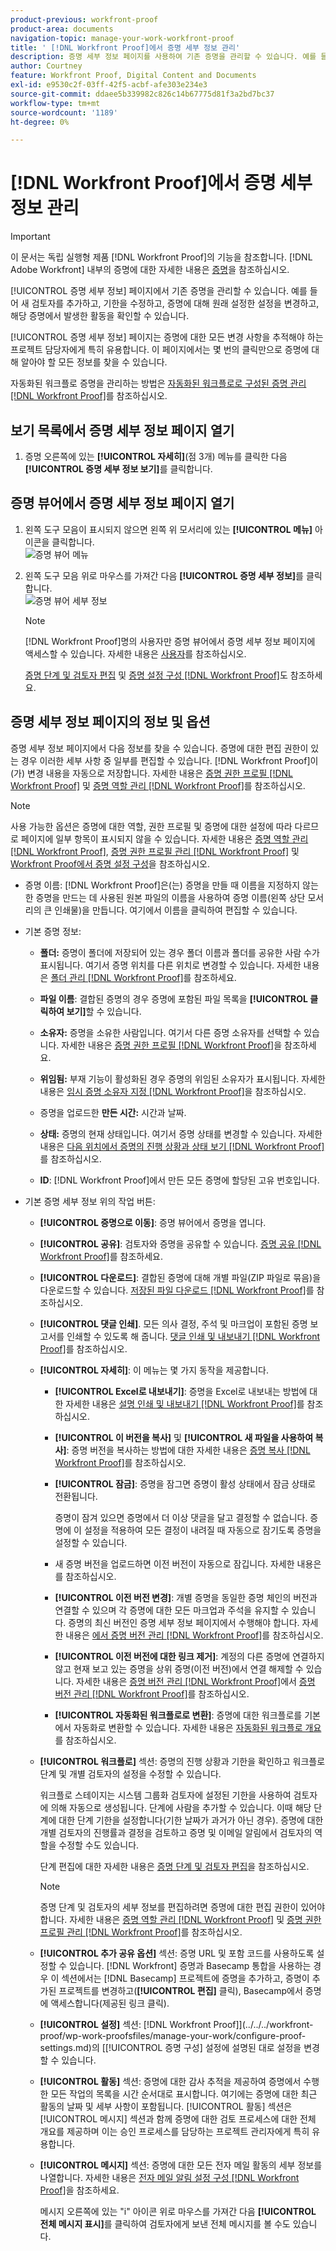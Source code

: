 ```yaml
---
product-previous: workfront-proof
product-area: documents
navigation-topic: manage-your-work-workfront-proof
title: ' [!DNL Workfront Proof]에서 증명 세부 정보 관리'
description: 증명 세부 정보 페이지를 사용하여 기존 증명을 관리할 수 있습니다. 예를 들어 새 검토자를 추가하고, 기한을 수정하고, 증명에 대해 원래 설정한 설정을 변경하고, 해당 증명에서 발생한 활동을 확인할 수 있습니다.
author: Courtney
feature: Workfront Proof, Digital Content and Documents
exl-id: e9530c2f-03ff-42f5-acbf-afe303e234e3
source-git-commit: ddaee5b339982c826c14b67775d81f3a2bd7bc37
workflow-type: tm+mt
source-wordcount: '1189'
ht-degree: 0%

---
```


# [!DNL Workfront Proof]에서 증명 세부 정보 관리

>[!IMPORTANT]
>
>이 문서는 독립 실행형 제품 [!DNL Workfront Proof]의 기능을 참조합니다. [!DNL Adobe Workfront] 내부의 증명에 대한 자세한 내용은 [증명](../../../review-and-approve-work/proofing/proofing.md)을 참조하십시오.

[!UICONTROL 증명 세부 정보] 페이지에서 기존 증명을 관리할 수 있습니다. 예를 들어 새 검토자를 추가하고, 기한을 수정하고, 증명에 대해 원래 설정한 설정을 변경하고, 해당 증명에서 발생한 활동을 확인할 수 있습니다.

[!UICONTROL 증명 세부 정보] 페이지는 증명에 대한 모든 변경 사항을 추적해야 하는 프로젝트 담당자에게 특히 유용합니다. 이 페이지에서는 몇 번의 클릭만으로 증명에 대해 알아야 할 모든 정보를 찾을 수 있습니다.

자동화된 워크플로 증명을 관리하는 방법은 [자동화된 워크플로로 구성된 증명 관리 [!DNL Workfront Proof]](../../../workfront-proof/wp-work-proofsfiles/automated-workflow/manage-proof-configured-auto-workflow.md)를 참조하십시오.

## 보기 목록에서 증명 세부 정보 페이지 열기

1. 증명 오른쪽에 있는 **[!UICONTROL 자세히]**(점 3개) 메뉴를 클릭한 다음 **[!UICONTROL 증명 세부 정보 보기]**&#x200B;를 클릭합니다.

## 증명 뷰어에서 증명 세부 정보 페이지 열기

1. 왼쪽 도구 모음이 표시되지 않으면 왼쪽 위 모서리에 있는 **[!UICONTROL 메뉴]** 아이콘을 클릭합니다.\
   ![증명 뷰어 메뉴](assets/menu-icon-in-proofing-viewer-350x188.png)

1. 왼쪽 도구 모음 위로 마우스를 가져간 다음 **[!UICONTROL 증명 세부 정보]**&#x200B;를 클릭합니다.\
   ![증명 뷰어 세부 정보](assets/proof-details-in-proofing-viewer-350x215.png)

   >[!NOTE]
   >
   >[!DNL Workfront Proof]명의 사용자만 증명 뷰어에서 증명 세부 정보 페이지에 액세스할 수 있습니다. 자세한 내용은 [사용자](https://support.workfront.com/hc/en-us/sections/115000911887-Users)를 참조하십시오.

   [증명 단계 및 검토자 편집](../../../review-and-approve-work/proofing/managing-proofs-within-workfront/edit-proof-stages-and-reviewers.md) 및 [증명 설정 구성 [!DNL Workfront Proof]](../../../workfront-proof/wp-work-proofsfiles/manage-your-work/configure-proof-settings.md)도 참조하세요.

## 증명 세부 정보 페이지의 정보 및 옵션

증명 세부 정보 페이지에서 다음 정보를 찾을 수 있습니다. 증명에 대한 편집 권한이 있는 경우 이러한 세부 사항 중 일부를 편집할 수 있습니다. [!DNL Workfront Proof]이(가) 변경 내용을 자동으로 저장합니다. 자세한 내용은 [증명 권한 프로필 [!DNL Workfront Proof]](../../../workfront-proof/wp-acct-admin/account-settings/proof-perm-profiles-in-wp.md) 및 [증명 역할 관리 [!DNL Workfront Proof]](../../../workfront-proof/wp-work-proofsfiles/share-proofs-and-files/manage-proof-roles.md)를 참조하십시오.

>[!NOTE]
>
>사용 가능한 옵션은 증명에 대한 역할, 권한 프로필 및 증명에 대한 설정에 따라 다르므로 페이지에 일부 항목이 표시되지 않을 수 있습니다. 자세한 내용은 [증명 역할 관리 [!DNL Workfront Proof]](../../../workfront-proof/wp-work-proofsfiles/share-proofs-and-files/manage-proof-roles.md), [증명 권한 프로필 관리 [!DNL Workfront Proof]](../../../workfront-proof/wp-acct-admin/account-settings/proof-perm-profiles-in-wp.md) 및 [Workfront Proof에서 증명 설정 구성](../../../workfront-proof/wp-work-proofsfiles/manage-your-work/configure-proof-settings.md)을 참조하십시오.

* 증명 이름: [!DNL Workfront Proof]은(는) 증명을 만들 때 이름을 지정하지 않는 한 증명을 만드는 데 사용된 원본 파일의 이름을 사용하여 증명 이름(왼쪽 상단 모서리의 큰 인쇄물)을 만듭니다. 여기에서 이름을 클릭하여 편집할 수 있습니다.
* 기본 증명 정보:

   * **폴더:** 증명이 폴더에 저장되어 있는 경우 폴더 이름과 폴더를 공유한 사람 수가 표시됩니다. 여기서 증명 위치를 다른 위치로 변경할 수 있습니다. 자세한 내용은 [폴더 관리 [!DNL Workfront Proof]](../../../workfront-proof/wp-work-proofsfiles/organize-your-work/manage-folders.md)를 참조하세요.

   * **파일 이름**: 결합된 증명의 경우 증명에 포함된 파일 목록을 **[!UICONTROL 클릭하여 보기]**&#x200B;할 수 있습니다.

   * **소유자:** 증명을 소유한 사람입니다. 여기서 다른 증명 소유자를 선택할 수 있습니다. 자세한 내용은 [증명 권한 프로필 [!DNL Workfront Proof]](../../../workfront-proof/wp-acct-admin/account-settings/proof-perm-profiles-in-wp.md)을 참조하세요.

   * **위임됨:** 부재 기능이 활성화된 경우 증명의 위임된 소유자가 표시됩니다. 자세한 내용은 [임시 증명 소유자 지정 [!DNL Workfront Proof]](../../../workfront-proof/wp-getstarted/personal-settings/designate-temp-proof-owners.md)을 참조하십시오.

   * 증명을 업로드한 **만든 시간:** 시간과 날짜.
   * **상태:** 증명의 현재 상태입니다. 여기서 증명 상태를 변경할 수 있습니다. 자세한 내용은 [다음 위치에서 증명의 진행 상황과 상태 보기 [!DNL Workfront Proof]](../../../workfront-proof/wp-work-proofsfiles/manage-your-work/view-progress-and-status-of-proof.md)를 참조하십시오.

   * **ID**: [!DNL Workfront Proof]에서 만든 모든 증명에 할당된 고유 번호입니다.

* 기본 증명 세부 정보 위의 작업 버튼:

   * **[!UICONTROL 증명으로 이동]**: 증명 뷰어에서 증명을 엽니다.
   * **[!UICONTROL 공유]**: 검토자와 증명을 공유할 수 있습니다. [증명 공유 [!DNL Workfront Proof]](../../../workfront-proof/wp-work-proofsfiles/share-proofs-and-files/share-proof.md)를 참조하세요.

   * **[!UICONTROL 다운로드]**: 결합된 증명에 대해 개별 파일(ZIP 파일로 묶음)을 다운로드할 수 있습니다. [저장된 파일 다운로드 [!DNL Workfront Proof]](../../../workfront-proof/wp-work-proofsfiles/manage-your-work/download-files-stored.md)를 참조하십시오.

   * **[!UICONTROL 댓글 인쇄]**. 모든 의사 결정, 주석 및 마크업이 포함된 증명 보고서를 인쇄할 수 있도록 해 줍니다. [댓글 인쇄 및 내보내기 [!DNL Workfront Proof]](../../../workfront-proof/wp-work-proofsfiles/organize-your-work/print-and-export-comments.md)를 참조하십시오.

   * **[!UICONTROL 자세히]**: 이 메뉴는 몇 가지 동작을 제공합니다.

      * **[!UICONTROL Excel로 내보내기]**: 증명을 Excel로 내보내는 방법에 대한 자세한 내용은 [설명 인쇄 및 내보내기 [!DNL Workfront Proof]](../../../workfront-proof/wp-work-proofsfiles/organize-your-work/print-and-export-comments.md)를 참조하십시오.

      * **[!UICONTROL 이 버전을 복사]** 및 **[!UICONTROL 새 파일을 사용하여 복사]**: 증명 버전을 복사하는 방법에 대한 자세한 내용은 [증명 복사 [!DNL Workfront Proof]](../../../workfront-proof/wp-work-proofsfiles/create-proofs-and-files/copy-proofs.md)를 참조하십시오.

      * **[!UICONTROL 잠금]**: 증명을 잠그면 증명이 활성 상태에서 잠금 상태로 전환됩니다.

        증명이 잠겨 있으면 증명에서 더 이상 댓글을 달고 결정할 수 없습니다. 증명에 이 설정을 적용하여 모든 결정이 내려질 때 자동으로 잠기도록 증명을 설정할 수 있습니다.

      * 새 증명 버전을 업로드하면 이전 버전이 자동으로 잠깁니다. 자세한 내용은 를 참조하십시오.
      * **[!UICONTROL 이전 버전 변경]**: 개별 증명을 동일한 증명 체인의 버전과 연결할 수 있으며 각 증명에 대한 모든 마크업과 주석을 유지할 수 있습니다. 증명의 최신 버전인 증명 세부 정보 페이지에서 수행해야 합니다. 자세한 내용은 [에서 증명 버전 관리 [!DNL Workfront Proof]](../../../workfront-proof/wp-work-proofsfiles/manage-your-work/manage-proof-versions.md)를 참조하십시오.

      * **[!UICONTROL 이전 버전에 대한 링크 제거]**: 계정의 다른 증명에 연결하지 않고 현재 보고 있는 증명을 상위 증명(이전 버전)에서 연결 해제할 수 있습니다. 자세한 내용은 [증명 버전 관리 [!DNL Workfront Proof]](../../../workfront-proof/wp-work-proofsfiles/manage-your-work/manage-proof-versions.md)에서 [증명 버전 관리 [!DNL Workfront Proof]](../../../workfront-proof/wp-work-proofsfiles/manage-your-work/manage-proof-versions.md)를 참조하십시오.

      * **[!UICONTROL 자동화된 워크플로로 변환]**: 증명에 대한 워크플로를 기본에서 자동화로 변환할 수 있습니다. 자세한 내용은 [자동화된 워크플로 개요](../../../review-and-approve-work/proofing/proofing-overview/automated-workflow.md)를 참조하십시오.
   * **[!UICONTROL 워크플로]** 섹션: 증명의 진행 상황과 기한을 확인하고 워크플로 단계 및 개별 검토자의 설정을 수정할 수 있습니다.

     워크플로 스테이지는 시스템 그룹화 검토자에 설정된 기한을 사용하여 검토자에 의해 자동으로 생성됩니다. 단계에 사람을 추가할 수 있습니다. 이때 해당 단계에 대한 단계 기한을 설정합니다(기한 날짜가 과거가 아닌 경우). 증명에 대한 개별 검토자의 진행률과 결정을 검토하고 증명 및 이메일 알림에서 검토자의 역할을 수정할 수도 있습니다.

     단계 편집에 대한 자세한 내용은 [증명 단계 및 검토자 편집](../../../review-and-approve-work/proofing/managing-proofs-within-workfront/edit-proof-stages-and-reviewers.md)을 참조하십시오.

     >[!NOTE]
     >
     >증명 단계 및 검토자의 세부 정보를 편집하려면 증명에 대한 편집 권한이 있어야 합니다. 자세한 내용은 [증명 역할 관리 [!DNL Workfront Proof]](../../../workfront-proof/wp-work-proofsfiles/share-proofs-and-files/manage-proof-roles.md) 및 [증명 권한 프로필 관리 [!DNL Workfront Proof]](../../../workfront-proof/wp-acct-admin/account-settings/proof-perm-profiles-in-wp.md)를 참조하십시오.

   * **[!UICONTROL 추가 공유 옵션]** 섹션: 증명 URL 및 포함 코드를 사용하도록 설정할 수 있습니다. [!DNL Workfront] 증명과 Basecamp 통합을 사용하는 경우 이 섹션에서는 [!DNL Basecamp] 프로젝트에 증명을 추가하고, 증명이 추가된 프로젝트를 변경하고(**[!UICONTROL 편집]** 클릭), Basecamp에서 증명에 액세스합니다(제공된 링크 클릭).

   * **[!UICONTROL 설정]** 섹션:  [!DNL Workfront Proof]](../../../workfront-proof/wp-work-proofsfiles/manage-your-work/configure-proof-settings.md)의 [[!UICONTROL 증명 구성] 설정에 설명된 대로 설정을 변경할 수 있습니다.

   * **[!UICONTROL 활동]** 섹션: 증명에 대한 감사 추적을 제공하여 증명에서 수행한 모든 작업의 목록을 시간 순서대로 표시합니다. 여기에는 증명에 대한 최근 활동의 날짜 및 세부 사항이 포함됩니다. [!UICONTROL 활동] 섹션은 [!UICONTROL 메시지] 섹션과 함께 증명에 대한 검토 프로세스에 대한 전체 개요를 제공하며 이는 승인 프로세스를 담당하는 프로젝트 관리자에게 특히 유용합니다.
   * **[!UICONTROL 메시지]** 섹션: 증명에 대한 모든 전자 메일 활동의 세부 정보를 나열합니다. 자세한 내용은 [전자 메일 알림 설정 구성 [!DNL Workfront Proof]](../../../workfront-proof/wp-emailsntfctns/email-alerts/config-email-notification-settings-wp.md)을 참조하세요.

     메시지 오른쪽에 있는 &quot;i&quot; 아이콘 위로 마우스를 가져간 다음 **[!UICONTROL 전체 메시지 표시]**&#x200B;를 클릭하여 검토자에게 보낸 전체 메시지를 볼 수도 있습니다.
